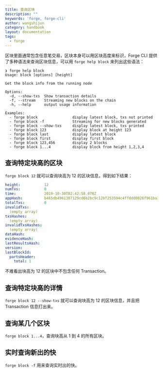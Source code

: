 ```yaml
---
title: 查询区块
description: ""
keywords: 'forge, forge-cli'
author: wangshijun
category: handbook
layout: documentation
tags:
  - forge
---
```


区块里面通常包含任意笔交易，区块本身可以用区块高度来标识，Forge CLI 提供了多种语法来查询区块信息，可以用 `forge help block` 来列出这些语法：

```shell
❯ forge help block
Usage: block [options] [height]

Get the block info from the running node

Options:
  -d, --show-txs  Show transaction details
  -f, --stream    Streaming new blocks on the chain
  -h, --help      output usage information

Examples:
  - forge block                display latest block, txs not printed
  - forge block -f             Streaming for new blocks generated
  - forge block --show-txs     display latest block, txs printed
  - forge block 123            display block at height 123
  - forge block last           display latest block
  - forge block first          display first block
  - forge block 123,456        display 2 blocks
  - forge block 1...4          display block from height 1,2,3,4
```

## 查询特定块高的区块

`forge block 12` 就可以查询块高为 12 的区块信息，得到如下结果：

```yaml
height:           12
numTxs:           0
time:             2019-10-30T02:42:58.078Z
appHash:          b465db4961387129cd6b2bc9c12bf253594c4ffddd0026f961ba38502b09fdff
totalTxs:         0
invalidTxs:
  (empty array)
txsHashes:
  (empty array)
invalidTxsHashes:
  (empty array)
dataHash:
evidenceHash:
lastResultsHash:
version:
lastBlockId:
  partsHeader:
    total: 1
```

不难看出块高为 12 的区块中不包含任何 Transaction。

## 查询特定块高的详情

`forge block 12 --show-txs` 就可以查询块高为 12 的区块信息，并且把 Transaction 信息打出来。

## 查询某几个区块

`forge block 1...4`，查询块高从 1 到 4 的所有区块。

## 实时查询新出的快

`forge block -f` 用来查询实时出的快。
